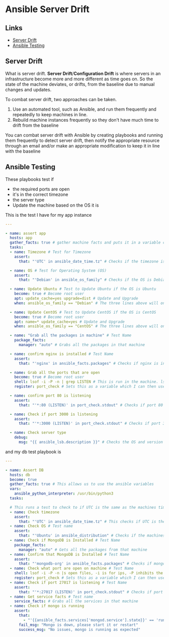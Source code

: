 # Ansible Server Drift

## Links

- [Server Drift](#server-drift)
- [Ansible Testing](#ansible-testing)

## Server Drift

What is server drift. **Server Drift**/**Configuration Drift** is where servers in an infrastructure become more and more different as time goes on. So the state of the machine deviates, or drifts, from the baseline due to manual changes and updates.

To combat server drift, two approaches can be taken.

1. Use an automated tool, such as Ansible, and run them frequently and repeatedly to keep machines in line.
2. Rebuild machine instances frequently so they don't have much time to drift from the baseline

You can combat server drift with Ansible by creating playbooks and running them frequently to detect server drift, then notify the appropriate resource through an email and/or make an appropriate modification to keep it in line with the baseline

## Ansible Testing

These playbooks test if

- the required ports are open
- it's in the correct timezone
- the server type
- Update the machine based on the OS it is

This is the test I have for my app instance

```yaml
---

- name: assert app
  hosts: app
  gather_facts: true # gather machine facts and puts it in a variable called ansible_facts
  tasks:
  - name: Timezone # Test for Timezone
    assert:
      that: "'UTC' in ansible_date_time.tz" # Checks if the timezone is in UTC

  - name: OS # Test for Operating System (OS)
    assert:
      that: "'Debian' in ansible_os_family" # Checks if the OS is Debian

  - name: Update Ubuntu # Test to Update Ubuntu if the OS is Ubuntu
    become: true # Become root user
    apt: update_cache=yes upgrade=dist # Update and Upgrade
    when: ansible_os_family == "Debian" # The three lines above will only execute if the OS is Debian

  - name: Update CentOS # Test to Update CentOS if the OS is CentOS
    become: true # Become root user
    apt: name=* update_cache=yes # Update and Upgrade
    when: ansible_os_family == "CentOS" # The three lines above will only execute if the OS is CentOS

  - name: "Grab all the packages in machine" # Test Name 
    package_facts:
      manager: "auto" # Grabs all the packages in that machine

  - name: confirm nginx is installed # Test Name
    assert:
      that: "'nginx' in ansible_facts.packages" # Checks if nginx is installed on that machine

  - name: Grab all the ports that are open
    become: true # Become root user
    shell: lsof -i -P -n | grep LISTEN # This is run in the machine. lsof - lists open files, -i is for ips, -P inhibits the conversion of port numbers to port name for network files, -n inhibits the conversion of network numbers to host names for network files. Checks what ports are open and grabs all the lines that have LISTEN in them
    register: port_check # Sets this as a variable which I can then use later on.

  - name: confirm port 80 is listening 
    assert:
      that: "'*:80 (LISTEN)' in port_check.stdout" # Checks if port 80 is open on that machine

  - name: Check if port 3000 is listening
    assert:
      that: "'*:3000 (LISTEN)' in port_check.stdout" # Checks if port 3000 is open on that machine

  - name: Check server type 
    debug:
      msg: "{{ ansible_lsb.description }}" # Checks the OS and version of that machine
```

and my db test playbook is

```yaml
---

- name: Assert DB
  hosts: db
  become: true
  gather_facts: true # This allows us to use the ansible variables
  vars:
    ansible_python_interpreter: /usr/bin/python3
  tasks:

  # This runs a test to check to if UTC is the same as the machines timezone
  - name: Check timezone
    assert:
      that: "'UTC' in ansible_date_time.tz" # This checks if UTC is the same as the machines timezone
  - name: Check OS # Test name
    assert:
      that: "'Ubuntu' in ansible_distribution" # Checks if the machines operating systems is Ubuntu
  - name: Check if MongoDB is Installed # Test Name
    package_facts:
      manager: "auto" # Gets all the packages from that machine
  - name: Confirm that MongoDB is Installed # Test Name
    assert:
      that: "'mongodb-org' in ansible_facts.packages" # Checks if mongodb is in the machine packages
  - name: Check what port are open on machine # Test Name
    shell: lsof -i -P -n |s open files, -i is for ips, -P inhibits the conversion of port numbers to port name for network files, -n inhibits the conversion of network numbers to host names for network files. Checks what ports are open and grabs all the lines that have LISTEN in them
    register: port_check # Sets this as a variable which I can then use later on.
  - name: Check if port 27017 is listening # Test Name
    assert:
      that: "'*:27017 (LISTEN)' in port_check.stdout" # Checks if port 27017 is open
  - name: Get service facts # Test name
    service_facts: # Grabs all the services in that machine
  - name: Check if mongo is running
    assert:
      that:
        - "'{{ansible_facts.services['mongod.service'].state}}' == 'running'" # Checks if mongod is running if not, fail_msg will run. If it was successful, success_msg will run
      fail_msg: "Mongo is down, please start it or restart"
      success_msg: "No issues, mongo is running as expected"
```
